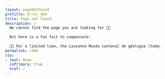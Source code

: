 ```yaml
---
layout: pageNotFound
preTitle: Error 404
title: Page not found
description: |
  We cannot find the page you are looking for 😵‍💫
  
  But here is a fun fact to compensate:
  
  🦖🍫 For a limited time, the Lausanne Musée cantonal de géologie (today: [Naturéum](https://zoologie.vd.ch/museum-cantonal-des-sciences-naturelles/)) created chocolate replicas of their most famous fossils for a special exhibit. Sweet tooth meets paleontology!
permalink: /404
cta:
- text: Home
  isPrimary: true
  href: /
---
```

